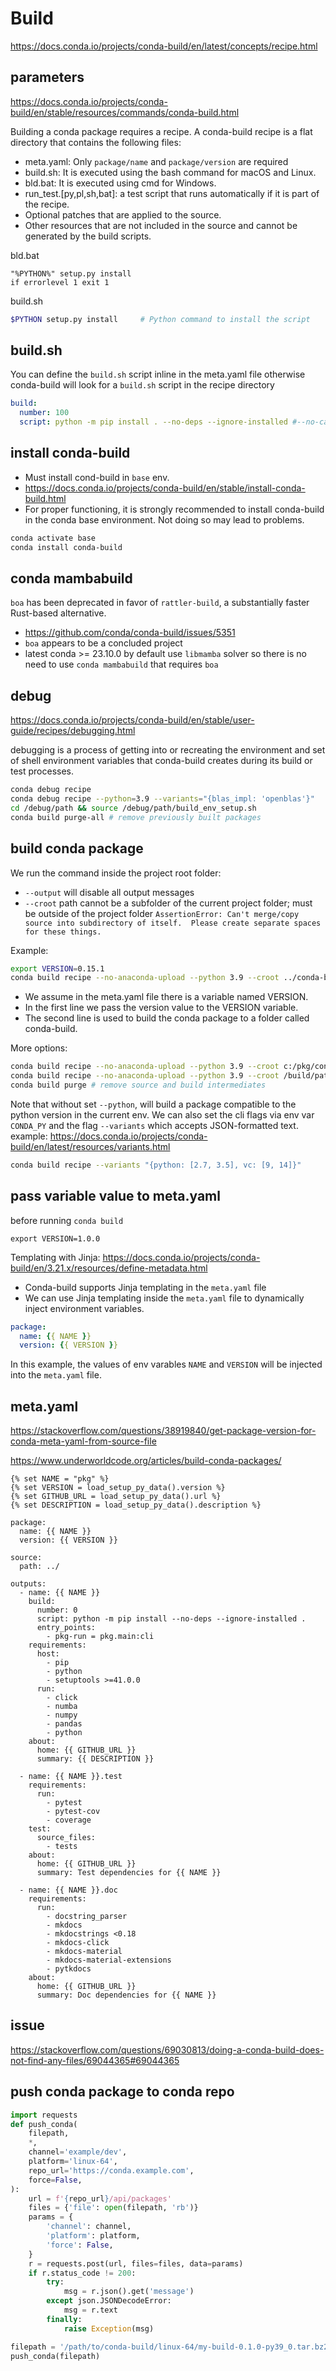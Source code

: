 <!-- {% raw %} -->
# Build

https://docs.conda.io/projects/conda-build/en/latest/concepts/recipe.html

## parameters
https://docs.conda.io/projects/conda-build/en/stable/resources/commands/conda-build.html

Building a conda package requires a recipe.
A conda-build recipe is a flat directory that contains the following files:
- meta.yaml: Only `package/name` and `package/version` are required
- build.sh: It is executed using the bash command for macOS and Linux.
- bld.bat: It is executed using cmd for Windows.
- run_test.[py,pl,sh,bat]: a test script that runs automatically if it is part of the recipe.
- Optional patches that are applied to the source.
- Other resources that are not included in the source and cannot be generated by the build scripts.

bld.bat
```batch
"%PYTHON%" setup.py install
if errorlevel 1 exit 1
```

build.sh
```sh
$PYTHON setup.py install     # Python command to install the script
```

## build.sh
You can define the `build.sh` script inline in the meta.yaml file otherwise conda-build will look for a `build.sh` script in the recipe directory
```yaml
build:
  number: 100
  script: python -m pip install . --no-deps --ignore-installed #--no-cache-dir -vvv
```

## install conda-build
- Must install cond-build in `base` env.
- https://docs.conda.io/projects/conda-build/en/stable/install-conda-build.html
- For proper functioning, it is strongly recommended to install conda-build in the conda base environment. Not doing so may lead to problems.
```sh
conda activate base
conda install conda-build
```

## conda mambabuild
`boa` has been deprecated in favor of `rattler‑build`, a substantially faster Rust-based alternative.
- https://github.com/conda/conda-build/issues/5351
- `boa` appears to be a concluded project
- latest conda >= 23.10.0 by default use `libmamba` solver so there is no need to use `conda mambabuild` that requires `boa`

## debug
https://docs.conda.io/projects/conda-build/en/stable/user-guide/recipes/debugging.html

debugging is a process of getting into or recreating the environment and
set of shell environment variables that conda-build creates during its build or test processes.
```sh
conda debug recipe
conda debug recipe --python=3.9 --variants="{blas_impl: 'openblas'}"
cd /debug/path && source /debug/path/build_env_setup.sh
conda build purge-all # remove previously built packages
```

## build conda package
We run the command inside the project root folder:
- `--output` will disable all output messages
- `--croot` path cannot be a subfolder of the current project folder; must be outside of the project folder
  `AssertionError: Can't merge/copy source into subdirectory of itself.  Please create separate spaces for these things.`

Example:
```sh
export VERSION=0.15.1
conda build recipe --no-anaconda-upload --python 3.9 --croot ../conda-build --no-test
```
- We assume in the meta.yaml file there is a variable named VERSION.
- In the first line we pass the version value to the VERSION variable.
- The second line is used to build the conda package to a folder called conda-build.

More options:
```sh
conda build recipe --no-anaconda-upload --python 3.9 --croot c:/pkg/conda --no-test
conda build recipe --no-anaconda-upload --python 3.9 --croot /build/path --no-test --channel ch1 --channel ch2
conda build purge # remove source and build intermediates
```
Note that without set `--python`, will build a package compatible to the python version in the current env.
We can also set the cli flags via env var `CONDA_PY` and the flag `--variants` which accepts JSON-formatted text.
example: https://docs.conda.io/projects/conda-build/en/latest/resources/variants.html
```sh
conda build recipe --variants "{python: [2.7, 3.5], vc: [9, 14]}"
```

## pass variable value to meta.yaml
before running `conda build`
```
export VERSION=1.0.0
```

Templating with Jinja: https://docs.conda.io/projects/conda-build/en/3.21.x/resources/define-metadata.html
- Conda-build supports Jinja templating in the `meta.yaml` file
- We can use Jinja templating inside the `meta.yaml` file to dynamically inject environment variables.
```yaml
package:
  name: {{ NAME }}
  version: {{ VERSION }}
```
In this example, the values of env varables `NAME` and `VERSION` will be injected into the `meta.yaml` file.

## meta.yaml
https://stackoverflow.com/questions/38919840/get-package-version-for-conda-meta-yaml-from-source-file

https://www.underworldcode.org/articles/build-conda-packages/
```
{% set NAME = "pkg" %}
{% set VERSION = load_setup_py_data().version %}
{% set GITHUB_URL = load_setup_py_data().url %}
{% set DESCRIPTION = load_setup_py_data().description %}

package:
  name: {{ NAME }}
  version: {{ VERSION }}

source:
  path: ../

outputs:
  - name: {{ NAME }}
    build:
      number: 0
      script: python -m pip install --no-deps --ignore-installed .
      entry_points:
        - pkg-run = pkg.main:cli
    requirements:
      host:
        - pip
        - python
        - setuptools >=41.0.0
      run:
        - click
        - numba
        - numpy
        - pandas
        - python
    about:
      home: {{ GITHUB_URL }}
      summary: {{ DESCRIPTION }}

  - name: {{ NAME }}.test
    requirements:
      run:
        - pytest
        - pytest-cov
        - coverage
    test:
      source_files:
        - tests
    about:
      home: {{ GITHUB_URL }}
      summary: Test dependencies for {{ NAME }}

  - name: {{ NAME }}.doc
    requirements:
      run:
        - docstring_parser
        - mkdocs
        - mkdocstrings <0.18
        - mkdocs-click
        - mkdocs-material
        - mkdocs-material-extensions
        - pytkdocs
    about:
      home: {{ GITHUB_URL }}
      summary: Doc dependencies for {{ NAME }}
```

<!-- {% endraw %} -->

## issue
https://stackoverflow.com/questions/69030813/doing-a-conda-build-does-not-find-any-files/69044365#69044365

## push conda package to conda repo
```py
import requests
def push_conda(
    filepath,
    *,
    channel='example/dev',
    platform='linux-64',
    repo_url='https://conda.example.com',
    force=False,
):
    url = f'{repo_url}/api/packages'
    files = {'file': open(filepath, 'rb')}
    params = {
        'channel': channel,
        'platform': platform,
        'force': False,
    }
    r = requests.post(url, files=files, data=params)
    if r.status_code != 200:
        try:
            msg = r.json().get('message')
        except json.JSONDecodeError:
            msg = r.text
        finally:
            raise Exception(msg)

filepath = '/path/to/conda-build/linux-64/my-build-0.1.0-py39_0.tar.bz2'
push_conda(filepath)
```
